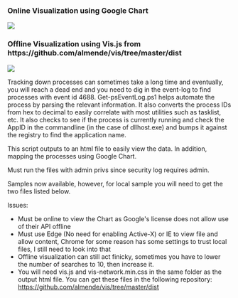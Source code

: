 
<h3>Online Visualization using Google Chart</h3>
<image src="https://raw.githubusercontent.com/shift-f10/shift-f10/master/screenshot1.jpg">
  
<h3>Offline Visualization using Vis.js from https://github.com/almende/vis/tree/master/dist</h3>
<image src="https://raw.githubusercontent.com/shift-f10/shift-f10/master/screenshot2.jpg">

Tracking down processes can sometimes take a long time and eventually, you will reach a dead end and you need to dig in the event-log to find processes with event id 4688.  Get-psEventLog.ps1 helps automate the process by parsing the relevant information.  It also converts the process IDs from hex to decimal to easily correlate with most utilities such as tasklist, etc.  It also checks to see if the process is currently running and check the AppID in the commandline (in the case of dllhost.exe) and bumps it against the registry to find the application name.

This script outputs to an html file to easily view the data.  In addition, mapping the processes using Google Chart.  

Must run the files with admin privs since security log requires admin.

Samples now available, however, for local sample you will need to get the two files listed below. 

Issues:
- Must be online to view the Chart as Google's license does not allow use of their API offline
- Must use Edge (No need for enabling Active-X) or IE to view file and allow content, Chrome for some reason has some settings to trust local files, I still need to look into that
- Offline visualization can still act finicky, sometimes you have to lower the number of searches to 10, then increase it.
- You will need vis.js and vis-network.min.css in the same folder as the output html file.  You can get these files in the following repository: https://github.com/almende/vis/tree/master/dist

